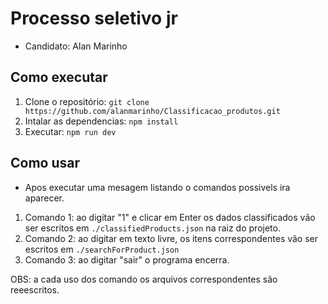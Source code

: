 # Processo seletivo jr

- Candidato: Alan Marinho

## Como executar

1. Clone o repositório: `git clone https://github.com/alanmarinho/Classificacao_produtos.git`
2. Intalar as dependencias: `npm install`
3. Executar: `npm run dev`

## Como usar

- Apos executar uma mesagem listando o comandos possivels ira aparecer.

1. Comando 1: ao digitar "1" e clicar em Enter os dados classificados vão ser escritos em `./classifiedProducts.json` na raiz do projeto.
2. Comando 2: ao digitar em texto livre, os itens correspondentes vão ser escritos em `./searchForProduct.json`
3. Comando 3: ao digitar "sair" o programa encerra.

OBS: a cada uso dos comando os arquivos correspondentes são reeescritos.